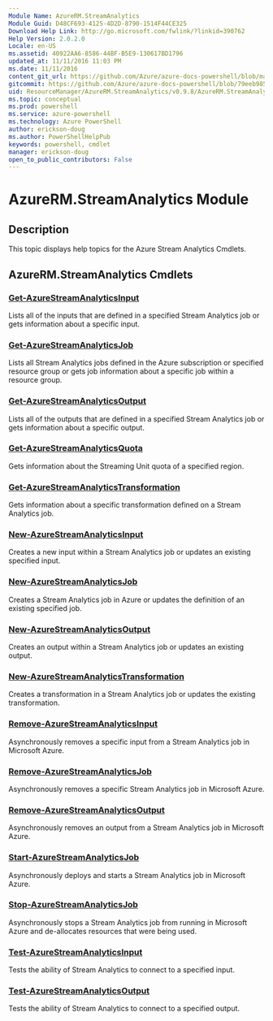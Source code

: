 ```yaml
---
Module Name: AzureRM.StreamAnalytics
Module Guid: D48CF693-4125-4D2D-8790-1514F44CE325
Download Help Link: http://go.microsoft.com/fwlink/?linkid=390762
Help Version: 2.0.2.0
Locale: en-US
ms.assetid: 40922AA6-8586-44BF-B5E9-130617BD1796
updated_at: 11/11/2016 11:03 PM
ms.date: 11/11/2016
content_git_url: https://github.com/Azure/azure-docs-powershell/blob/master/azureps-cmdlets-docs/ResourceManager/AzureRM.StreamAnalytics/v0.9.8/AzureRM.StreamAnalytics.md
gitcommit: https://github.com/Azure/azure-docs-powershell/blob/79eeb985ea480979357fb4695832a0c3d29a48bf/azureps-cmdlets-docs/ResourceManager/AzureRM.StreamAnalytics/v0.9.8/AzureRM.StreamAnalytics.md
uid: ResourceManager/AzureRM.StreamAnalytics/v0.9.8/AzureRM.StreamAnalytics.md
ms.topic: conceptual
ms.prod: powershell
ms.service: azure-powershell
ms.technology: Azure PowerShell
author: erickson-doug
ms.author: PowerShellHelpPub
keywords: powershell, cmdlet
manager: erickson-doug
open_to_public_contributors: False
---
```


# AzureRM.StreamAnalytics Module
## Description
This topic displays help topics for the Azure Stream Analytics Cmdlets.

## AzureRM.StreamAnalytics Cmdlets
### [Get-AzureStreamAnalyticsInput](./Get-AzureStreamAnalyticsInput.md)
Lists all of the inputs that are defined in a specified Stream Analytics job or gets information about a specific input.


### [Get-AzureStreamAnalyticsJob](./Get-AzureStreamAnalyticsJob.md)
Lists all Stream Analytics jobs defined in the Azure subscription or specified resource group or gets job information about a specific job within a resource group.


### [Get-AzureStreamAnalyticsOutput](./Get-AzureStreamAnalyticsOutput.md)
Lists all of the outputs that are defined in a specified Stream Analytics job or gets information about a specific output.


### [Get-AzureStreamAnalyticsQuota](./Get-AzureStreamAnalyticsQuota.md)
Gets information about the Streaming Unit quota of a specified region.


### [Get-AzureStreamAnalyticsTransformation](./Get-AzureStreamAnalyticsTransformation.md)
Gets information about a specific transformation defined on a Stream Analytics job.


### [New-AzureStreamAnalyticsInput](./New-AzureStreamAnalyticsInput.md)
Creates a new input within a Stream Analytics job or updates an existing specified input.


### [New-AzureStreamAnalyticsJob](./New-AzureStreamAnalyticsJob.md)
Creates a Stream Analytics job in Azure or updates the definition of an existing specified job.


### [New-AzureStreamAnalyticsOutput](./New-AzureStreamAnalyticsOutput.md)
Creates an output within a Stream Analytics job or updates an existing output.


### [New-AzureStreamAnalyticsTransformation](./New-AzureStreamAnalyticsTransformation.md)
Creates a transformation in a Stream Analytics job or updates the existing transformation.


### [Remove-AzureStreamAnalyticsInput](./Remove-AzureStreamAnalyticsInput.md)
Asynchronously removes a specific input from a Stream Analytics job in Microsoft Azure.


### [Remove-AzureStreamAnalyticsJob](./Remove-AzureStreamAnalyticsJob.md)
Asynchronously removes a specific Stream Analytics job in Microsoft Azure.


### [Remove-AzureStreamAnalyticsOutput](./Remove-AzureStreamAnalyticsOutput.md)
Asynchronously removes an output from a Stream Analytics job in Microsoft Azure.


### [Start-AzureStreamAnalyticsJob](./Start-AzureStreamAnalyticsJob.md)
Asynchronously deploys and starts a Stream Analytics job in Microsoft Azure.


### [Stop-AzureStreamAnalyticsJob](./Stop-AzureStreamAnalyticsJob.md)
Asynchronously stops a Stream Analytics job from running in Microsoft Azure and de-allocates resources that were being used.


### [Test-AzureStreamAnalyticsInput](./Test-AzureStreamAnalyticsInput.md)
Tests the ability of Stream Analytics to connect to a specified input.


### [Test-AzureStreamAnalyticsOutput](./Test-AzureStreamAnalyticsOutput.md)
Tests the ability of Stream Analytics to connect to a specified output.



